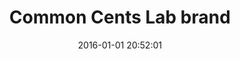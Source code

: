 ---
title: Common Cents Lab brand
company: Common Cents Lab
byline: I architected a comprehensive brand identity system for a behavioral science research nonprofit, translating complex financial decision-making concepts into an accessible and engaging visual language that resonates with diverse stakeholders
date: 2016-01-01 20:52:01
cover_image: 
tags: [portfolio]
has_writeup: false
---